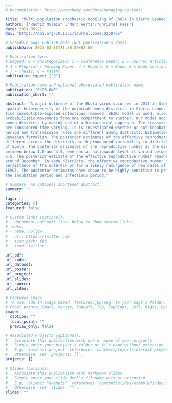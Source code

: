 ```yaml
---
# Documentation: https://wowchemy.com/docs/managing-content/

title: "Multi-population stochastic modeling of Ebola in Sierra Leone: Investigation of spatial heterogeneity"
authors: ["Rachid Muleia" ,"Marc Aerts","Christel Faes"]
date: 2021-05-21
doi: "https://doi.org/10.1371/journal.pone.0250765"

# Schedule page publish date (NOT publication's date).
publishDate: 2023-03-15T21:50:06+02:00

# Publication type.
# Legend: 0 = Uncategorized; 1 = Conference paper; 2 = Journal article;
# 3 = Preprint / Working Paper; 4 = Report; 5 = Book; 6 = Book section;
# 7 = Thesis; 8 = Patent
publication_types: ["2"]

# Publication name and optional abbreviated publication name.
publication: "PLOS ONE"
publication_short: ""

abstract: "A major outbreak of the Ebola virus occurred in 2014 in Sierra Leone. We investigate the
spatial heterogeneity of the outbreak among districts in Sierra Leone. The stochastic discrete-
time susceptible-exposed-infectious-removed (SEIR) model is used, allowing for
probabilistic movements from one compartment to another. Our model accounts for heterogeneity
among districts by making use of a hierarchical approach. The transmission rates
are considered time-varying. It is investigated whether or not incubation period, infectious
period and transmission rates are different among districts. Estimation is done using the
Bayesian formalism. The posterior estimates of the effective reproductive number were substantially
different across the districts, with pronounced variability in districts with few cases
of Ebola. The posterior estimates of the reproductive number at the district level varied
between below 1.0 and 4.5, whereas at nationwide level it varied between below 1.0 and
2.5. The posterior estimate of the effective reproductive number reached a value below 1.0
around December. In some districts, the effective reproductive number pointed out for the
persistence of the outbreak or for a likely resurgence of new cases of Ebola virus disease
(EVD). The posterior estimates have shown to be highly sensitive to prior elicitation, mainly
the incubation period and infectious period."

# Summary. An optional shortened abstract.
summary: ""

tags: []
categories: []
featured: false

# Custom links (optional).
#   Uncomment and edit lines below to show custom links.
# links:
# - name: Follow
#   url: https://twitter.com
#   icon_pack: fab
#   icon: twitter

url_pdf: 
url_code:
url_dataset:
url_poster:
url_project:
url_slides:
url_source:
url_video:

# Featured image
# To use, add an image named `featured.jpg/png` to your page's folder. 
# Focal points: Smart, Center, TopLeft, Top, TopRight, Left, Right, BottomLeft, Bottom, BottomRight.
image:
  caption: ""
  focal_point: ""
  preview_only: false

# Associated Projects (optional).
#   Associate this publication with one or more of your projects.
#   Simply enter your project's folder or file name without extension.
#   E.g. `internal-project` references `content/project/internal-project/index.md`.
#   Otherwise, set `projects: []`.
projects: []

# Slides (optional).
#   Associate this publication with Markdown slides.
#   Simply enter your slide deck's filename without extension.
#   E.g. `slides: "example"` references `content/slides/example/index.md`.
#   Otherwise, set `slides: ""`.
slides: ""
---
```

